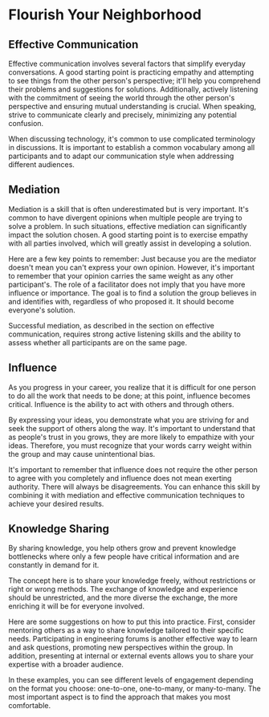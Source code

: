 # Flourish Your Neighborhood

## Effective Communication

Effective communication involves several factors that simplify everyday conversations. A good starting point is practicing empathy and attempting to see things from the other person's perspective; it'll help you comprehend their problems and suggestions for solutions. Additionally, actively listening with the commitment of seeing the world through the other person's perspective and ensuring mutual understanding is crucial. When speaking, strive to communicate clearly and precisely, minimizing any potential confusion.

When discussing technology, it's common to use complicated terminology in discussions. It is important to establish a common vocabulary among all participants and to adapt our communication style when addressing different audiences.

## Mediation

Mediation is a skill that is often underestimated but is very important. It's common to have divergent opinions when multiple people are trying to solve a problem. In such situations, effective mediation can significantly impact the solution chosen. A good starting point is to exercise empathy with all parties involved, which will greatly assist in developing a solution.

Here are a few key points to remember: Just because you are the mediator doesn't mean you can't express your own opinion. However, it's important to remember that your opinion carries the same weight as any other participant's. The role of a facilitator does not imply that you have more influence or importance. The goal is to find a solution the group believes in and identifies with, regardless of who proposed it. It should become everyone's solution.

Successful mediation, as described in the section on effective communication, requires strong active listening skills and the ability to assess whether all participants are on the same page.

## Influence

As you progress in your career, you realize that it is difficult for one person to do all the work that needs to be done; at this point, influence becomes critical. Influence is the ability to act with others and through others.

By expressing your ideas, you demonstrate what you are striving for and seek the support of others along the way. It's important to understand that as people's trust in you grows, they are more likely to empathize with your ideas. Therefore, you must recognize that your words carry weight within the group and may cause unintentional bias.

It's important to remember that influence does not require the other person to agree with you completely and influence does not mean exerting authority. There will always be disagreements. You can enhance this skill by combining it with mediation and effective communication techniques to achieve your desired results.

## Knowledge Sharing

By sharing knowledge, you help others grow and prevent knowledge bottlenecks where only a few people have critical information and are constantly in demand for it.

The concept here is to share your knowledge freely, without restrictions or right or wrong methods. The exchange of knowledge and experience should be unrestricted, and the more diverse the exchange, the more enriching it will be for everyone involved.

Here are some suggestions on how to put this into practice. First, consider mentoring others as a way to share knowledge tailored to their specific needs. Participating in engineering forums is another effective way to learn and ask questions, promoting new perspectives within the group. In addition, presenting at internal or external events allows you to share your expertise with a broader audience.

In these examples, you can see different levels of engagement depending on the format you choose: one-to-one, one-to-many, or many-to-many. The most important aspect is to find the approach that makes you most comfortable.
